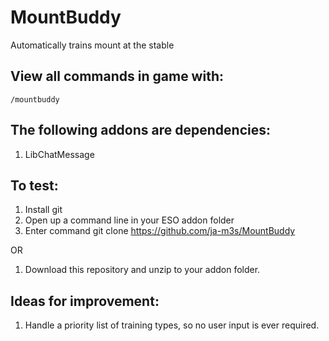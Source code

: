 # MountBuddy
Automatically trains mount at the stable

## View all commands in game with:
    /mountbuddy

## The following addons are dependencies:
1. LibChatMessage 

## To test:
1. Install git
2. Open up a command line in your ESO addon folder 
3. Enter command git clone https://github.com/ja-m3s/MountBuddy

OR

1. Download this repository and unzip to your addon folder.

## Ideas for improvement:

1. Handle a priority list of training types, so no user input is ever required.